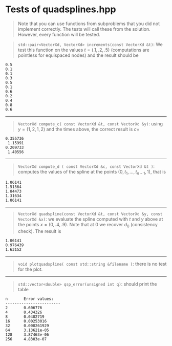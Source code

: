 # Tests of quadsplines.hpp

> Note that you can use functions from subproblems that you did not implement correctly. The tests will call these from the solution. However, every function will be tested.

> `std::pair<VectorXd, VectorXd> increments(const VectorXd &t)`: We test this function on the values $t = (.1,.2,.5)$  (computations are pointless for equispaced nodes) and the result should be
```
0.5
0.1
0.1
0.3
0.5
0.1
0.6
0.2
0.4
0.8
0.6
```

***

> `VectorXd compute_c( const VectorXd &t, const VectorXd &y)`: using $y = (1,2,1,2 )$ and the times above, the correct result is $c=$
```
0.355736
 1.15991
0.209733
 1.40556
```
 
 ***
 
 > `VectorXd compute_d ( const VectorXd &c, const VectorXd &t )`: computes the values of the spline at the points $(0,t_1,...,t_{n-1},1)$, that is
 ```
 1.06141
1.51564
1.84473
1.31634
1.06141
 ```
***

> `VectorXd quadspline(const VectorXd &t, const VectorXd &y, const VectorXd &x)`: we evaluate the spline computed with $t$ and $y$ above at the points $x = (0,.4,.9)$. Note that at 0 we recover $d_0$ (consistency check). The result is
```
1.06141
0.976439
1.63152
```

***

> `void plotquadspline( const std::string &filename )`: there is no test for the plot. 

***

> `std::vector<double> qsp_error(unsigned int q)`: should print the table
```
n       Error values: 
------------------------ 
2       0.606776
4       0.434326
8       0.0402719
16      0.00253016
32      0.000261929
64      3.13621e-05
128     3.87463e-06
256     4.8303e-07
```

